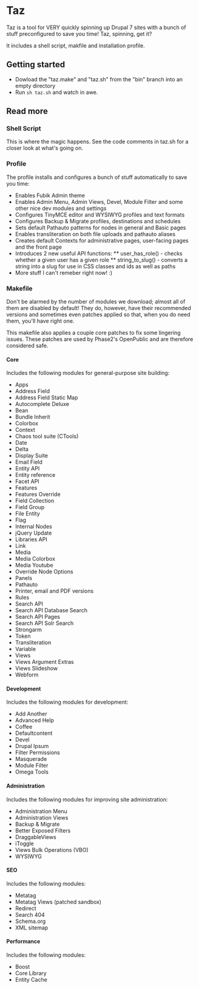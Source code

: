 # Taz

Taz is a tool for VERY quickly spinning up Drupal 7 sites with a bunch of stuff preconfigured to save you time! Taz, spinning, get it?

It includes a shell script, makfile and installation profile.

## Getting started

* Dowload the "taz.make" and "taz.sh" from the "bin" branch into an empty directory
* Run ```sh taz.sh``` and watch in awe.

## Read more

### Shell Script

This is where the magic happens. See the code comments in taz.sh for a closer look at what's going on.

### Profile

The profile installs and configures a bunch of stuff automatically to save you time:

* Enables Fubik Admin theme
* Enables Admin Menu, Admin Views, Devel, Module Filter and some other nice dev modules and settings
* Configures TinyMCE editor and WYSIWYG profiles and text formats
* Configures Backup & Migrate profiles, destinations and schedules
* Sets default Pathauto patterns for nodes in general and Basic pages
* Enables transliteration on both file uploads and pathauto aliases
* Creates default Contexts for administrative pages, user-facing pages and the front page
* Introduces 2 new useful API functions:
** user_has_role() - checks whether a given user has a given role
** string_to_slug() - converts a string into a slug for use in CSS classes and ids as well as paths
* More stuff I can't remeber right now! :)

### Makefile

Don't be alarmed by the number of modules we download; almost all of them are disabled by default!
They do, however, have their recommended versions and sometimes even patches applied so that, when you do need them, you'll have right one.

This makefile also applies a couple core patches to fix some lingering issues.
These patches are used by Phase2's OpenPublic and are therefore considered safe.

#### Core

Includes the following modules for general-purpose site building:

* Apps
* Address Field
* Address Field Static Map
* Autocomplete Deluxe
* Bean
* Bundle Inherit
* Colorbox
* Context
* Chaos tool suite (CTools)
* Date
* Delta
* Display Suite
* Email Field
* Entity API
* Entity reference
* Facet API
* Features
* Features Override
* Field Collection
* Field Group
* File Entity
* Flag
* Internal Nodes
* jQuery Update
* Libraries API
* Link
* Media
* Media Colorbox
* Media Youtube
* Override Node Options
* Panels
* Pathauto
* Printer, email and PDF versions
* Rules
* Search API
* Search API Database Search
* Search API Pages
* Search API Solr Search
* Strongarm
* Token
* Transliteration
* Variable
* Views
* Views Argument Extras
* Views Slideshow
* Webform

#### Development

Includes the following modules for development:

* Add Another
* Advanced Help
* Coffee
* Defaultcontent
* Devel
* Drupal Ipsum
* Filter Permissions
* Masquerade
* Module Filter
* Omega Tools

#### Administration

Includes the following modules for improving site administration:

* Administration Menu
* Administration Views
* Backup & Migrate
* Better Exposed Filters
* DraggableViews
* iToggle
* Views Bulk Operations (VBO)
* WYSIWYG

#### SEO

Includes the following modules:

* Metatag
* Metatag Views (patched sandbox)
* Redirect
* Search 404
* Schema.org
* XML sitemap

#### Performance

Includes the following modules:

* Boost
* Core Library
* Entity Cache